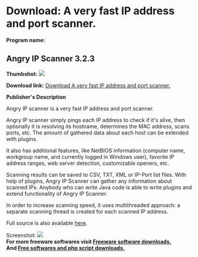 # Download: A very fast IP address and port scanner.

**Program name:**

## Angry IP Scanner 3.2.3

  
**Thumbshot:** ![](http://www.freewarefiles.com/screenshot/angryipscanner_md.jpg)   
  
**Download link:** [Download A very fast IP address and port scanner.](http://freesoftwares.boysofts.com/Angry-IP-Scanner_program_83694.html)  
  


**Publisher's Description**  
  


Angry IP scanner is a very fast IP address and port scanner. 

Angry IP scanner simply pings each IP address to check if it's alive, then optionally it is resolving its hostname, determines the MAC address, scans ports, etc. The amount of gathered data about each host can be extended with plugins.

It also has additional features, like NetBIOS information (computer name, workgroup name, and currently logged in Windows user), favorite IP address ranges, web server detection, customizable openers, etc.

Scanning results can be saved to CSV, TXT, XML or IP-Port list files. With help of plugins, Angry IP Scanner can gather any information about scanned IPs. Anybody who can write Java code is able to write plugins and extend functionality of Angry IP Scanner.

In order to increase scanning speed, it uses multithreaded approach: a separate scanning thread is created for each scanned IP address.

Full source is also available [here](http://angryip.org/w/Download).

  
  
Screenshot: ![](http://www.freewarefiles.com/screenshot/angryipscanner.jpg)   
**For more freeware softwares visit [Freeware software downloads.](http://freesoftwares.boysofts.com/)**   
**And [Free softwares and php script downloads.](http://www.boysofts.com/)**

